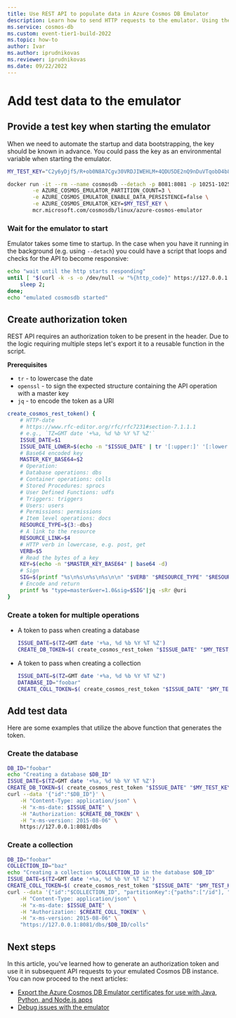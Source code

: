 ```yaml
---
title: Use REST API to populate data in Azure Cosmos DB Emulator
description: Learn how to send HTTP requests to the emulator. Using the emulator you can develop and test your application locally for free, without an Azure subscription.
ms.service: cosmos-db
ms.custom: event-tier1-build-2022
ms.topic: how-to
author: Ivar
ms.author: iprudnikovas
ms.reviewer: iprudnikovas
ms.date: 09/22/2022
---
```


# Add test data to the emulator

## Provide a test key when starting the emulator

When we need to automate the startup and data bootstrapping, the key should be known in advance. 
You could pass the key as an environmental variable when starting the emulator.

```bash
MY_TEST_KEY="C2y6yDjf5/R+ob0N8A7Cgv30VRDJIWEHLM+4QDU5DE2nQ9nDuVTqobD4b8mGGyPMbIZnqyMsEcaGQy67XIw/Jw=="

docker run -it --rm --name cosmosdb --detach -p 8081:8081 -p 10251-10254:10251-10254 --memory 3g --cpus=2.0 \
        -e AZURE_COSMOS_EMULATOR_PARTITION_COUNT=3 \
        -e AZURE_COSMOS_EMULATOR_ENABLE_DATA_PERSISTENCE=false \
        -e AZURE_COSMOS_EMULATOR_KEY=$MY_TEST_KEY \
        mcr.microsoft.com/cosmosdb/linux/azure-cosmos-emulator
```

### Wait for the emulator to start

Emulator takes some time to startup. In the case when you have it running in the background (e.g. using `--detach`) you could have a script that loops and checks for the API to become responsive:

```bash
echo "wait until the http starts responding"
until [ "$(curl -k -s -o /dev/null -w "%{http_code}" https://127.0.0.1:8081)" == "401" ]; do
    sleep 2;
done;
echo "emulated cosmosdb started"
```

## Create authorization token

REST API requires an authorization token to be present in the header. Due to the logic requiring multiple steps let's export it to a reusable function in the script.

**Prerequisites**

- `tr` - to lowercase the date
- `openssl` - to sign the expected structure containing the API operation with a master key
- `jq` - to encode the token as a URI 

```bash
create_cosmos_rest_token() {
    # HTTP-date
    # https://www.rfc-editor.org/rfc/rfc7231#section-7.1.1.1
    # e.g., `TZ=GMT date '+%a, %d %b %Y %T %Z'`
    ISSUE_DATE=$1
    ISSUE_DATE_LOWER=$(echo -n "$ISSUE_DATE" | tr '[:upper:]' '[:lower:]')
    # Base64 encoded key
    MASTER_KEY_BASE64=$2
    # Operation:
    # Database operations: dbs
    # Container operations: colls
    # Stored Procedures: sprocs
    # User Defined Functions: udfs
    # Triggers: triggers
    # Users: users
    # Permissions: permissions
    # Item level operations: docs
    RESOURCE_TYPE=${3:-dbs}
    # A link to the resource
    RESOURCE_LINK=$4
    # HTTP verb in lowercase, e.g. post, get
    VERB=$5
    # Read the bytes of a key
    KEY=$(echo -n "$MASTER_KEY_BASE64" | base64 -d)
    # Sign
    SIG=$(printf "%s\n%s\n%s\n%s\n\n" "$VERB" "$RESOURCE_TYPE" "$RESOURCE_LINK" "$ISSUE_DATE_LOWER" | openssl sha256 -hmac "$KEY" -binary | base64)
    # Encode and return
    printf %s "type=master&ver=1.0&sig=$SIG"|jq -sRr @uri
}
```

### Create a token for multiple operations

* A token to pass when creating a database

    ```bash
    ISSUE_DATE=$(TZ=GMT date '+%a, %d %b %Y %T %Z')
    CREATE_DB_TOKEN=$( create_cosmos_rest_token "$ISSUE_DATE" "$MY_TEST_KEY" "dbs" "" "post" )
    ```
* A token to pass when creating a collection

    ```bash
    ISSUE_DATE=$(TZ=GMT date '+%a, %d %b %Y %T %Z')
    DATABASE_ID="foobar"
    CREATE_COLL_TOKEN=$( create_cosmos_rest_token "$ISSUE_DATE" "$MY_TEST_KEY" "colls" "dbs/$DATABASE_ID" "post" )
    ```

## Add test data

Here are some examples that utilize the above function that generates the token.

### Create the database

```bash
DB_ID="foobar"
echo "Creating a database $DB_ID"
ISSUE_DATE=$(TZ=GMT date '+%a, %d %b %Y %T %Z')
CREATE_DB_TOKEN=$( create_cosmos_rest_token "$ISSUE_DATE" "$MY_TEST_KEY" "dbs" "" "post" )
curl --data '{"id":"$DB_ID"}' \
    -H "Content-Type: application/json" \
    -H "x-ms-date: $ISSUE_DATE" \
    -H "Authorization: $CREATE_DB_TOKEN" \
    -H "x-ms-version: 2015-08-06" \
    https://127.0.0.1:8081/dbs
```

### Create a collection

```bash
DB_ID="foobar"
COLLECTION_ID="baz"
echo "Creating a collection $COLLECTION_ID in the database $DB_ID"
ISSUE_DATE=$(TZ=GMT date '+%a, %d %b %Y %T %Z')
CREATE_COLL_TOKEN=$( create_cosmos_rest_token "$ISSUE_DATE" "$MY_TEST_KEY" "colls" "dbs/$DB_ID" "post" )
curl --data '{"id":"$COLLECTION_ID", "partitionKey":{"paths":["/id"], "kind":"Hash", "Version":2}}' \
    -H "Content-Type: application/json" \
    -H "x-ms-date: $ISSUE_DATE" \
    -H "Authorization: $CREATE_COLL_TOKEN" \
    -H "x-ms-version: 2015-08-06" \
    "https://127.0.0.1:8081/dbs/$DB_ID/colls"
```

## Next steps

In this article, you've learned how to generate an authorization token and use it in subsequent API requests to your emulated Cosmos DB instance. 
You can now proceed to the next articles:

- [Export the Azure Cosmos DB Emulator certificates for use with Java, Python, and Node.js apps](local-emulator-export-ssl-certificates.md)
- [Debug issues with the emulator](troubleshoot-local-emulator.md)
